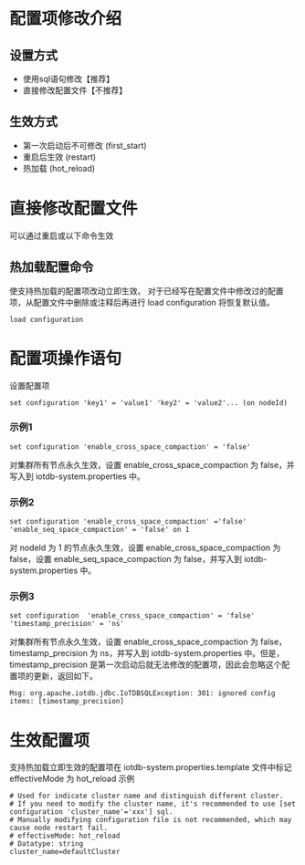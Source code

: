 <!--

    Licensed to the Apache Software Foundation (ASF) under one
    or more contributor license agreements.  See the NOTICE file
    distributed with this work for additional information
    regarding copyright ownership.  The ASF licenses this file
    to you under the Apache License, Version 2.0 (the
    "License"); you may not use this file except in compliance
    with the License.  You may obtain a copy of the License at
    
        http://www.apache.org/licenses/LICENSE-2.0
    
    Unless required by applicable law or agreed to in writing,
    software distributed under the License is distributed on an
    "AS IS" BASIS, WITHOUT WARRANTIES OR CONDITIONS OF ANY
    KIND, either express or implied.  See the License for the
    specific language governing permissions and limitations
    under the License.

-->

# 配置项修改介绍
## 设置方式
* 使用sql语句修改【推荐】
* 直接修改配置文件【不推荐】
## 生效方式
* 第一次启动后不可修改 (first_start)
* 重启后生效 (restart)
* 热加载 (hot_reload)
# 直接修改配置文件
可以通过重启或以下命令生效 
## 热加载配置命令
使支持热加载的配置项改动立即生效。
对于已经写在配置文件中修改过的配置项，从配置文件中删除或注释后再进行 load configuration 将恢复默认值。
```
load configuration
```
# 配置项操作语句
设置配置项
```
set configuration 'key1' = 'value1' 'key2' = 'value2'... (on nodeId)
```
### 示例1
```
set configuration 'enable_cross_space_compaction' = 'false'
```
对集群所有节点永久生效，设置 enable_cross_space_compaction 为 false，并写入到 iotdb-system.properties 中。
### 示例2
```
set configuration 'enable_cross_space_compaction' ='false' 'enable_seq_space_compaction' = 'false' on 1
```
对 nodeId 为 1 的节点永久生效，设置 enable_cross_space_compaction 为 false，设置 enable_seq_space_compaction 为 false，并写入到 iotdb-system.properties 中。
### 示例3
```
set configuration  'enable_cross_space_compaction' = 'false'  'timestamp_precision' = 'ns'
```
对集群所有节点永久生效，设置 enable_cross_space_compaction 为 false，timestamp_precision 为 ns，并写入到 iotdb-system.properties 中。但是，timestamp_precision 是第一次启动后就无法修改的配置项，因此会忽略这个配置项的更新，返回如下。
```
Msg: org.apache.iotdb.jdbc.IoTDBSQLException: 301: ignored config items: [timestamp_precision]
```
# 生效配置项
支持热加载立即生效的配置项在 iotdb-system.properties.template 文件中标记 effectiveMode 为 hot_reload
示例
```
# Used for indicate cluster name and distinguish different cluster.
# If you need to modify the cluster name, it's recommended to use [set configuration 'cluster_name'='xxx'] sql.
# Manually modifying configuration file is not recommended, which may cause node restart fail.
# effectiveMode: hot_reload
# Datatype: string
cluster_name=defaultCluster
```
